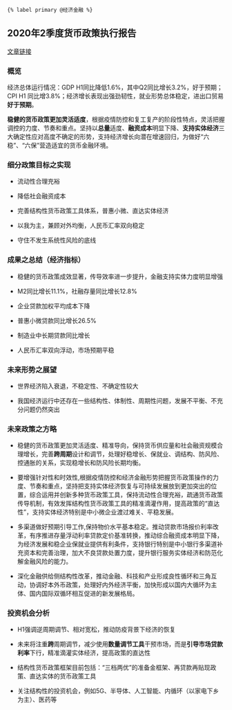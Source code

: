 ```markdown
{% label primary @经济金融 %}
```

## 2020年2季度货币政策执行报告

[文章链接](http://www.pbc.gov.cn/goutongjiaoliu/113456/113469/4068117/2020080617373334147.pdf)

### 概览

经济总体运行情况：GDP H1同比降低1.6%，其中Q2同比增长3.2%，好于预期；CPI H1 同比增3.8%；经济增长表现出强劲韧性，就业形势总体稳定，进出口贸易**好于预期**。

**稳健的货币政策更加灵活适度**，根据疫情防控和复工复产的阶段性特点，灵活把握调控的力度、节奏和重点。坚持以**总量**适度、**融资成本**明显下降、**支持实体经济**三大确定性应对高度不确定的形势，支持经济增长向潜在增速回归，为做好“六稳”、“六保”营造适宜的货币金融环境。

### 细分政策目标之实现

- 流动性合理充裕

- 降低社会融资成本

- 完善结构性货币政策工具体系，普惠小微、直达实体经济

- 以我为主，兼顾对外均衡，人民币汇率双向稳定

- 守住不发生系统性风险的底线

### 成果之总结（经济指标）

- 稳健的货币政策成效显著，传导效率进一步提升，金融支持实体力度明显增强

- M2同比增长11.1%，社融存量同比增长12.8%

- 企业贷款加权平均成本下降

- 普惠小微贷款同比增长26.5%

- 制造业中长期贷款同比增长

- 人民币汇率双向浮动，市场预期平稳

### 未来形势之展望

- 世界经济陷入衰退，不稳定性、不确定性较大

- 我国经济运行中还存在一些结构性、体制性、周期性问题，发展不平衡、不充分问题仍然突出

### 未来政策之方略

- 稳健的货币政策更加灵活适度、精准导向，保持货币供应量和社会融资规模合理增长，完善**跨周期**设计和调节，处理好稳增长、保就业、调结构、防风险、控通胀的关系，实现稳增长和防风险长期均衡。

- 要增强针对性和时效性,根据疫情防控和经济金融形势把握货币政策操作的力度、节奏和重点，坚持把支持实体经济恢复与可持续发展放到更加突出的位置，综合运用并创新多种货币政策工具，保持流动性合理充裕，疏通货币政策传导机制，有效发挥结构性货币政策工具的精准滴灌作用，提高政策的“直达性”，支持实体经济特别是中小微企业渡过难关、平稳发展。

- 多渠道做好预期引导工作,保持物价水平基本稳定。推动贷款市场报价利率改革，有序推进存量浮动利率贷款定价基准转换，推动综合融资成本明显下降，为经济发展和稳企业保就业提供有利条件，支持银行特别是中小银行多渠道补充资本和完善治理，加大不良贷款处置力度，提升银行服务实体经济和防范化解金融风险的能力。

- 深化金融供给侧结构性改革，推动金融、科技和产业形成良性循环和三角互动，协调好本外币政策，处理好内外经济平衡，加快形成以国内大循环为主体、国内国际双循环相互促进的新发展格局。

### 投资机会分析

- H1强调逆周期调节、相对宽松，推动防疫背景下经济的恢复

- 未来将注重**跨**周期调节，减少使用**数量调节工具**干预市场，而是**引导市场贷款利率**下行，精准滴灌实体经济，提高政策的直达性

- 结构性货币政策框架目前包括：“三档两优”的准备金框架、再贷款再贴现政策、直达实体的货币政策工具

- 关注结构性的投资机会，例如5G、半导体、人工智能、内循环（以家电下乡为主）、医药等